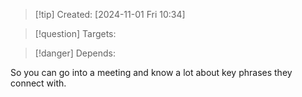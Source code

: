 
>[!tip] Created: [2024-11-01 Fri 10:34]

>[!question] Targets: 

>[!danger] Depends: 

So you can go into a meeting and know a lot about key phrases they connect with.

